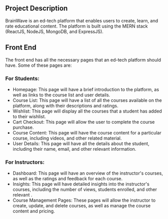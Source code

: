 ## Project Description

BrainWave is an ed-tech platform that enables users to create, learn,
and rate educational content. The platform is built using the MERN stack (ReactJS, NodeJS, MongoDB, and ExpressJS).


## Front End

The front end  has all the necessary pages that an ed-tech platform should
have. Some of these pages are:

### For Students:
* Homepage: This page will have a brief introduction to the platform, as well as links
to the course list and user details.
* Course List: This page will have a list of all the courses available on the platform,
along with their descriptions and ratings.
* Wishlist: This page will display all the courses that a student has added to their
wishlist.
* Cart Checkout: This page will allow the user to complete the course purchase.
* Course Content: This page will have the course content for a particular course,
including videos, and other related material.
* User Details: This page will have all the  details about the student, including
their name, email, and other relevant information.

### For Instructors:
* Dashboard: This page will have an overview of the instructor's courses, as well as
the ratings and feedback for each course.
* Insights: This page will have detailed insights into the instructor's courses,
including the number of views, students enrolled, and other relevant .
* Course Management Pages: These pages will allow the instructor to create, update,
and delete courses, as well as manage the course content and pricing.

